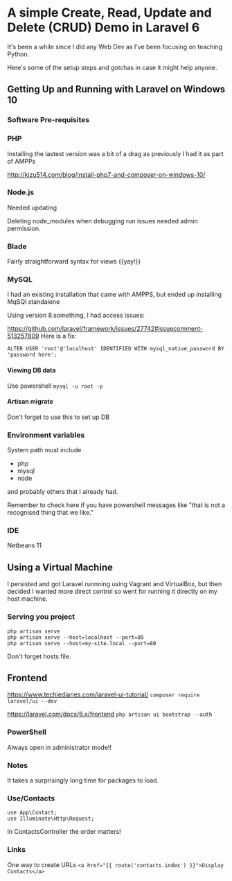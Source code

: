 # A simple Create, Read, Update and Delete (CRUD) Demo in Laravel 6

It's been a while since I did any Web Dev as I've been focusing on teaching Python.

Here's some of the setup steps and gotchas in case it might help anyone.

## Getting Up and Running with Laravel on Windows 10

### Software Pre-requisites

### PHP
Installing the lastest version was a bit of a drag as previously I had it as part of AMPPs

http://kizu514.com/blog/install-php7-and-composer-on-windows-10/

### Node.js
Needed updating

Deleting node_modules when debugging run issues needed admin permission.

### Blade
Fairly straightforward syntax for views {{yay!}}


### MySQL
I had an existing installation that came with AMPPS, but ended up installing MqSQl standalone

Using version 8.something, I had access issues:  

https://github.com/laravel/framework/issues/27742#issuecomment-513257809 
Here is a fix:

`ALTER USER 'root'@'localhost' IDENTIFIED WITH mysql_native_password BY 'password here';`

#### Viewing DB data
Use powershell
`mysql -u root -p`

#### Artisan migrate
Don't forget to use this to set up DB

### Environment variables
System path must include
- php
- mysql
- node

and probably others that I already had.

Remember to check here if you have powershell messages like "that is not a recognised thing that we like."

### IDE 
Netbeans 11


## Using a Virtual Machine
I persisted and got Laravel runnning using Vagrant and VirtualBox, but then decided I wanted more direct control so went for running it directly on my host machine.

### Serving you project

`php artisan serve`  
`php artisan serve --host=localhost --port=80`  
`php artisan serve --host=my-site.local --port=80`  

Don't forget hosts file.


## Frontend
https://www.techiediaries.com/laravel-ui-tutorial/
`composer require laravel/ui --dev`

https://laravel.com/docs/6.x/frontend
`php artisan ui bootstrap --auth`


### PowerShell
Always open in administrator mode!!

### Notes

It takes a surprisingly long time for packages to load.

### Use/Contacts
`use App\Contact;`   
`use Illuminate\Http\Request;`  

In ContactsController the order matters!


### Links
One way to create URLs
`<a href="{{ route('contacts.index') }}">Display Contacts</a>`

